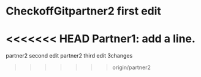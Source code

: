 # CheckoffGitpartner2 first edit
<<<<<<< HEAD
Partner1: add a line.
=======
 partner2 second edit
partner2 third edit
3changes
>>>>>>> origin/partner2
